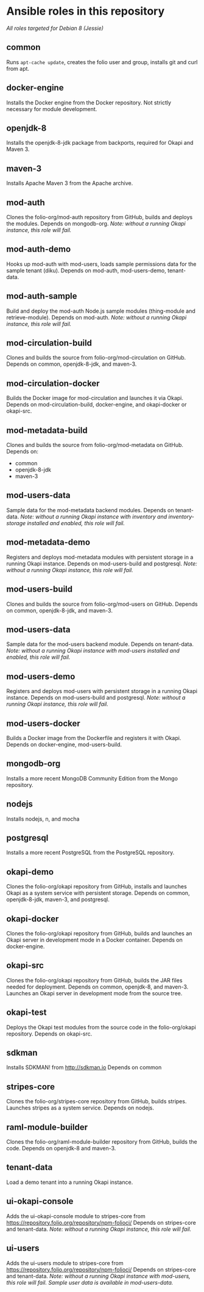 # Ansible roles in this repository

*All roles targeted for Debian 8 (Jessie)*

## common
Runs `apt-cache update`, creates the folio user and group, installs
git and curl from apt.

## docker-engine
Installs the Docker engine from the Docker repository. Not strictly
necessary for module development.

## openjdk-8
Installs the openjdk-8-jdk package from backports, required for Okapi
and Maven 3.

## maven-3
Installs Apache Maven 3 from the Apache archive.

## mod-auth
Clones the folio-org/mod-auth repository from GitHub, builds and
deploys the modules. Depends on mongodb-org.
*Note: without a running Okapi instance, this role will fail.*

## mod-auth-demo
Hooks up mod-auth with mod-users, loads sample permissions data for
the sample tenant (diku). Depends on mod-auth, mod-users-demo,
tenant-data.

## mod-auth-sample
Build and deploy the mod-auth Node.js sample modules (thing-module and
retrieve-module). Depends on mod-auth.
*Note: without a running Okapi instance, this role will fail.*

## mod-circulation-build
Clones and builds the source from folio-org/mod-circulation on
GitHub. Depends on common, openjdk-8-jdk, and maven-3.

## mod-circulation-docker
Builds the Docker image for mod-circulation and launches it via
Okapi. Depends on mod-circulation-build, docker-engine, and
okapi-docker or okapi-src.

## mod-metadata-build
Clones and builds the source from folio-org/mod-metadata on
GitHub. Depends on:
- common
- openjdk-8-jdk
- maven-3

## mod-users-data
Sample data for the mod-metadata backend modules. Depends on tenant-data.
*Note: without a running Okapi instance with inventory and
inventory-storage installed and enabled, this role will fail.*

## mod-metadata-demo
Registers and deploys mod-metadata modules with persistent storage in
a running Okapi instance. Depends on mod-users-build and postgresql.
*Note: without a running Okapi instance, this role will fail.*

## mod-users-build
Clones and builds the source from folio-org/mod-users on
GitHub. Depends on common, openjdk-8-jdk, and maven-3.

## mod-users-data
Sample data for the mod-users backend module. Depends on tenant-data.
*Note: without a running Okapi instance with mod-users installed and
enabled, this role will fail.*

## mod-users-demo
Registers and deploys mod-users with persistent storage in a running
Okapi instance. Depends on mod-users-build and postgresql.
*Note: without a running Okapi instance, this role will fail.*

## mod-users-docker
Builds a Docker image from the Dockerfile and registers it with
Okapi. Depends on docker-engine, mod-users-build.

## mongodb-org
Installs a more recent MongoDB Community Edition from the Mongo
repository.

## nodejs
Installs nodejs, n, and mocha

## postgresql
Installs a more recent PostgreSQL from the PostgreSQL repository.

## okapi-demo
Clones the folio-org/okapi repository from GitHub, installs and
launches Okapi as a system service with persistent storage. Depends on
common, openjdk-8-jdk, maven-3, and postgresql.

## okapi-docker
Clones the folio-org/okapi repository from GitHub, builds and launches
an Okapi server in development mode in a Docker container. Depends on
docker-engine.

## okapi-src
Clones the folio-org/okapi repository from GitHub, builds the JAR
files needed for deployment. Depends on common, openjdk-8, and
maven-3. Launches an Okapi server in development mode from the source
tree.

## okapi-test
Deploys the Okapi test modules from the source code in the
folio-org/okapi repository. Depends on okapi-src.

## sdkman
Installs SDKMAN! from http://sdkman.io
Depends on common

## stripes-core
Clones the folio-org/stripes-core repository from GitHub, builds
stripes. Launches stripes as a system service. Depends on nodejs.

## raml-module-builder
Clones the folio-org/raml-module-builder repository from GitHub,
builds the code. Depends on openjdk-8 and maven-3.

## tenant-data
Load a demo tenant into a running Okapi instance.

## ui-okapi-console
Adds the ui-okapi-console module to stripes-core from
https://repository.folio.org/repository/npm-folioci/
Depends on stripes-core and tenant-data.
*Note: without a running Okapi instance, this role will fail.*

## ui-users
Adds the ui-users module to stripes-core from
https://repository.folio.org/repository/npm-folioci/
Depends on stripes-core and tenant-data.
*Note: without a running Okapi instance with mod-users, this role will
fail. Sample user data is available in mod-users-data.*
